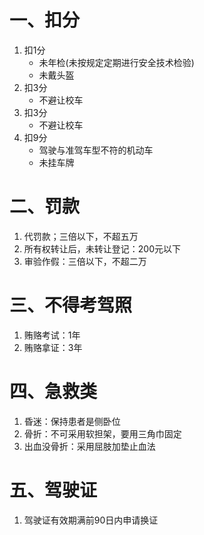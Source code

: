 # 一、扣分
1. 扣1分
   + 未年检(未按规定定期进行安全技术检验)
   + 未戴头盔
2. 扣3分
   + 不避让校车
3. 扣3分
   + 不避让校车
4. 扣9分
   + 驾驶与准驾车型不符的机动车
   + 未挂车牌

# 二、罚款
1. 代罚款；三倍以下，不超五万
2. 所有权转让后，未转让登记：200元以下
3. 审验作假：三倍以下，不超二万

# 三、不得考驾照
1. 贿赂考试：1年
2. 贿赂拿证：3年

# 四、急救类
1. 昏迷：保持患者是侧卧位
2. 骨折：不可采用软担架，要用三角巾固定
3. 出血没骨折：采用屈肢加垫止血法

# 五、驾驶证
1. 驾驶证有效期满前90日内申请换证